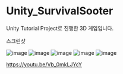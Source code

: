 # Unity_SurvivalSooter

Unity Tutorial Project로 진행한 3D 게임입니다.


스크린샷

![image](https://user-images.githubusercontent.com/40057254/172155275-be36c97d-c8d1-4b97-966f-c8a06b83e194.png)
![image](https://user-images.githubusercontent.com/40057254/172155289-2a51db7e-8e7c-41be-8166-aaf72f3ae62c.png)
![image](https://user-images.githubusercontent.com/40057254/172155299-163613cd-dff3-45d2-8867-669afe299f07.png)
![image](https://user-images.githubusercontent.com/40057254/172155303-90077036-2223-4914-ac0b-af720788f93b.png)
![image](https://user-images.githubusercontent.com/40057254/172155307-b97b488b-d037-4d00-b7e6-0df58643cfcf.png)

https://youtu.be/Vb_0mkLJYcY
